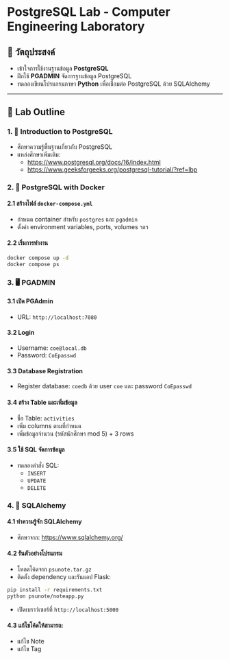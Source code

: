 # PostgreSQL Lab - Computer Engineering Laboratory

## 📌 วัตถุประสงค์
- เข้าใจการใช้งานฐานข้อมูล **PostgreSQL**
- ฝึกใช้ **PGADMIN** จัดการฐานข้อมูล PostgreSQL
- ทดลองเขียนโปรแกรมภาษา **Python** เพื่อเชื่อมต่อ PostgreSQL ด้วย SQLAlchemy

---

## 🔧 Lab Outline

### 1. 📖 Introduction to PostgreSQL
- ศึกษาความรู้พื้นฐานเกี่ยวกับ PostgreSQL
- แหล่งศึกษาเพิ่มเติม:
  - https://www.postgresql.org/docs/16/index.html
  - https://www.geeksforgeeks.org/postgresql-tutorial/?ref=lbp


### 2. 🐳 PostgreSQL with Docker

#### 2.1 สร้างไฟล์ `docker-compose.yml`
- กำหนด container สำหรับ `postgres` และ `pgadmin`
- ตั้งค่า environment variables, ports, volumes ฯลฯ

#### 2.2 เริ่มการทำงาน
```bash
docker compose up -d
docker compose ps
```


### 3. 🖥️ PGADMIN

#### 3.1 เปิด PGAdmin
- URL: `http://localhost:7080`

#### 3.2 Login
- Username: `coe@local.db`
- Password: `CoEpasswd`

#### 3.3 Database Registration
- Register database: `coedb` ด้วย user `coe` และ password `CoEpasswd`

#### 3.4 สร้าง Table และเพิ่มข้อมูล
- ชื่อ Table: `activities`
- เพิ่ม columns ตามที่กำหนด
- เพิ่มข้อมูลจำนวน (รหัสนักศึกษา mod 5) + 3 rows


#### 3.5 ใช้ SQL จัดการข้อมูล
- ทดลองคำสั่ง SQL:
  - `INSERT`
  - `UPDATE`
  - `DELETE`


### 4. 🐍 SQLAlchemy

#### 4.1 ทำความรู้จัก SQLAlchemy
- ศึกษาจาก: https://www.sqlalchemy.org/


#### 4.2 รันตัวอย่างโปรแกรม
- โหลดโค้ดจาก `psunote.tar.gz`
- ติดตั้ง dependency และรันแอป Flask:
```bash
pip install -r requirements.txt
python psunote/noteapp.py
```
- เปิดเบราว์เซอร์ที่ `http://localhost:5000`

#### 4.3 แก้ไขโค้ดให้สามารถ:
- แก้ไข Note
- แก้ไข Tag